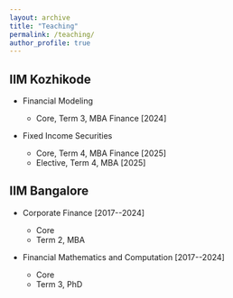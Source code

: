 ```yaml
---
layout: archive
title: "Teaching"
permalink: /teaching/
author_profile: true
---
```


## IIM Kozhikode

- Financial Modeling
  - Core, Term 3, MBA Finance [2024]
  
- Fixed Income Securities
  - Core, Term 4, MBA Finance [2025]
  - Elective, Term 4, MBA [2025]



## IIM Bangalore

- Corporate Finance [2017--2024]
  - Core
  - Term 2, MBA 

- Financial Mathematics and Computation [2017--2024]
  - Core
  - Term 3, PhD